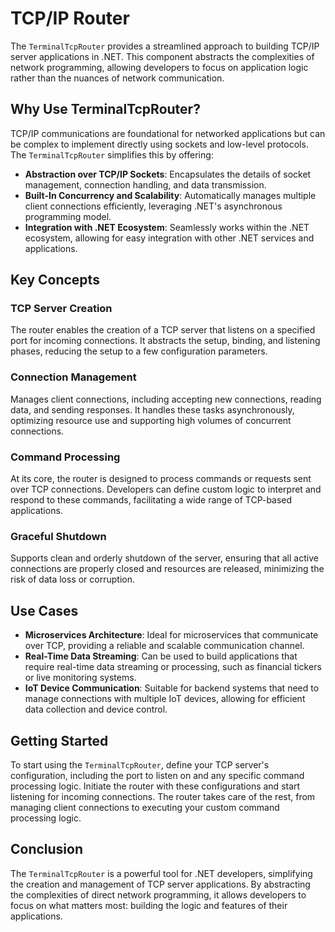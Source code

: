 # TCP/IP Router

The `TerminalTcpRouter` provides a streamlined approach to building TCP/IP server applications in .NET. This component abstracts the complexities of network programming, allowing developers to focus on application logic rather than the nuances of network communication.

## Why Use TerminalTcpRouter?

TCP/IP communications are foundational for networked applications but can be complex to implement directly using sockets and low-level protocols. The `TerminalTcpRouter` simplifies this by offering:

- **Abstraction over TCP/IP Sockets**: Encapsulates the details of socket management, connection handling, and data transmission.
- **Built-In Concurrency and Scalability**: Automatically manages multiple client connections efficiently, leveraging .NET's asynchronous programming model.
- **Integration with .NET Ecosystem**: Seamlessly works within the .NET ecosystem, allowing for easy integration with other .NET services and applications.

## Key Concepts

### TCP Server Creation

The router enables the creation of a TCP server that listens on a specified port for incoming connections. It abstracts the setup, binding, and listening phases, reducing the setup to a few configuration parameters.

### Connection Management

Manages client connections, including accepting new connections, reading data, and sending responses. It handles these tasks asynchronously, optimizing resource use and supporting high volumes of concurrent connections.

### Command Processing

At its core, the router is designed to process commands or requests sent over TCP connections. Developers can define custom logic to interpret and respond to these commands, facilitating a wide range of TCP-based applications.

### Graceful Shutdown

Supports clean and orderly shutdown of the server, ensuring that all active connections are properly closed and resources are released, minimizing the risk of data loss or corruption.

## Use Cases

- **Microservices Architecture**: Ideal for microservices that communicate over TCP, providing a reliable and scalable communication channel.
- **Real-Time Data Streaming**: Can be used to build applications that require real-time data streaming or processing, such as financial tickers or live monitoring systems.
- **IoT Device Communication**: Suitable for backend systems that need to manage connections with multiple IoT devices, allowing for efficient data collection and device control.

## Getting Started

To start using the `TerminalTcpRouter`, define your TCP server's configuration, including the port to listen on and any specific command processing logic. Initiate the router with these configurations and start listening for incoming connections. The router takes care of the rest, from managing client connections to executing your custom command processing logic.

## Conclusion

The `TerminalTcpRouter` is a powerful tool for .NET developers, simplifying the creation and management of TCP server applications. By abstracting the complexities of direct network programming, it allows developers to focus on what matters most: building the logic and features of their applications.
